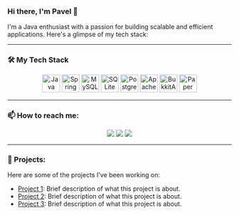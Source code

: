 ### Hi there, I'm Pavel 👋

I'm a Java enthusiast with a passion for building scalable and efficient applications. Here's a glimpse of my tech stack:

---

### 🛠️ My Tech Stack
<p align="center">
  <img src="https://cdn.jsdelivr.net/gh/devicons/devicon/icons/java/java-original-wordmark.svg" width="40" height="40" alt="Java"/>
  <img src="https://cdn.jsdelivr.net/gh/devicons/devicon/icons/spring/spring-original.svg" width="40" height="40" alt="Spring"/>
  <img src="https://cdn.jsdelivr.net/gh/devicons/devicon/icons/mysql/mysql-plain-wordmark.svg" width="40" height="40" alt="MySQL"/>
  <img src="https://cdn.jsdelivr.net/gh/devicons/devicon/icons/sqlite/sqlite-original-wordmark.svg" width="40" height="40" alt="SQLite"/>
  <img src="https://cdn.jsdelivr.net/gh/devicons/devicon/icons/postgresql/postgresql-plain-wordmark.svg" width="40" height="40" alt="PostgreSQL"/>
  <img src="https://cdn.jsdelivr.net/gh/devicons/devicon/icons/apache/apache-original-wordmark.svg" width="40" height="40" alt="Apache"/>
  <img src="https://cdn.jsdelivr.net/gh/devicons/devicon/icons/minecraft/minecraft-original-wordmark.svg" width="40" height="40" alt="BukkitAPI"/>
  <img src="https://cdn.jsdelivr.net/gh/devicons/devicon/icons/minecraft/minecraft-original-wordmark.svg" width="40" height="40" alt="Paper"/>
</p>

---

### 📫 How to reach me:
<p align="center">
  <a href="mailto:your.email@example.com"><img src="https://img.shields.io/badge/Email-D14836?style=for-the-badge&logo=gmail&logoColor=white"/></a>
  <a href="https://www.linkedin.com/in/yourprofile"><img src="https://img.shields.io/badge/LinkedIn-0077B5?style=for-the-badge&logo=linkedin&logoColor=white"/></a>
  <a href="https://twitter.com/yourprofile"><img src="https://img.shields.io/badge/Twitter-1DA1F2?style=for-the-badge&logo=twitter&logoColor=white"/></a>
</p>

---

### 💼 Projects:
Here are some of the projects I've been working on:
- [Project 1](https://github.com/yourusername/project1): Brief description of what this project is about.
- [Project 2](https://github.com/yourusername/project2): Brief description of what this project is about.
- [Project 3](https://github.com/yourusername/project3): Brief description of what this project is about.
